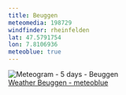 ```yaml
---
title: Beuggen
meteomedia: 198729
windfinder: rheinfelden
lat: 47.5791754
lon: 7.8106936
meteoblue: true
---
```

<img src="//my.meteoblue.com/visimage/meteogram_web?look=KILOMETER_PER_HOUR%2CCELSIUS%2CMILLIMETER&apikey=5838a18e295d&temperature=C&windspeed=kmh&precipitationamount=mm&winddirection=3char&city=Beuggen&iso2=de&lat=47.580299&lon=7.804580&asl=318&tz=Europe%2FBerlin&lang=en&sig=665d81ad6270faca62946c06a51a805e" srcset="//my.meteoblue.com/visimage/meteogram_web_hd?look=KILOMETER_PER_HOUR%2CCELSIUS%2CMILLIMETER&apikey=5838a18e295d&temperature=C&windspeed=kmh&precipitationamount=mm&winddirection=3char&city=Beuggen&iso2=de&lat=47.580299&lon=7.804580&asl=318&tz=Europe%2FBerlin&lang=en&sig=812536bfacefd63d1f1011e136676f8b 1.4x" alt="Meteogram - 5 days - Beuggen"><a href="https://www.meteoblue.com/en/weather/week/beuggen_germany_2949606" target="_blank" style="display: block;">Weather Beuggen - meteoblue</a>
